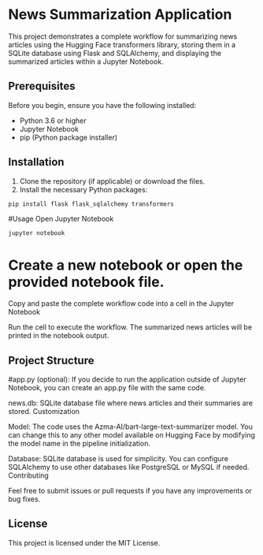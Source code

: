 # News Summarization Application

This project demonstrates a complete workflow for summarizing news articles using the Hugging Face transformers library, storing them in a SQLite database using Flask and SQLAlchemy, and displaying the summarized articles within a Jupyter Notebook.

## Prerequisites

Before you begin, ensure you have the following installed:
- Python 3.6 or higher
- Jupyter Notebook
- pip (Python package installer)

## Installation

1. Clone the repository (if applicable) or download the files.
2. Install the necessary Python packages:

```bash
pip install flask flask_sqlalchemy transformers
```
#Usage
Open Jupyter Notebook
```bash
jupyter notebook
```

# Create a new notebook or open the provided notebook file.

Copy and paste the complete workflow code into a cell in the Jupyter Notebook

Run the cell to execute the workflow. The summarized news articles will be printed in the notebook output.

## Project Structure

#app.py (optional): If you decide to run the application outside of Jupyter Notebook, you can create an app.py file with the same code.

news.db: SQLite database file where news articles and their summaries are stored.
Customization

Model: The code uses the Azma-AI/bart-large-text-summarizer model. You can change this to any other model available on Hugging Face by modifying the model name in the pipeline initialization.

Database: SQLite database is used for simplicity. You can configure SQLAlchemy to use other databases like PostgreSQL or MySQL if needed.
Contributing

Feel free to submit issues or pull requests if you have any improvements or bug fixes.

## License
This project is licensed under the MIT License.
